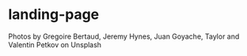 # landing-page
Photos by Gregoire Bertaud, Jeremy Hynes, Juan Goyache, Taylor and Valentin Petkov on Unsplash
